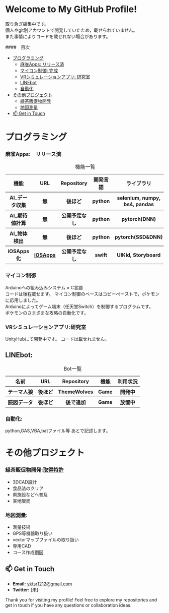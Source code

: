 # Welcome to My GitHub Profile!

取り急ぎ編集中です。  
個人やgit別アカウントで開発していたため，載せられていません。　  
また事情によりコードを載せれない場合があります。  


####　目次
- [プログラミング](#プログラミング)
  - [麻雀Apps: リリース済](#麻雀apps-リリース済)
  - [マイコン制御: 完成](#マイコン制御)
  - [VRシミュレーションアプリ: 研究室](#vrシミュレーションアプリ-研究室)
  - [LINEbot](#linebot)
  - [自動化](#自動化)
- [その他プロジェクト](#その他プロジェクト)
  - [緑茶販促物開発](#緑茶販促物開発)
  - [地図測量](#地図測量)
- [📫 Get in Touch](#-get-in-touch)


# プログラミング

### 麻雀Apps:　リリース済

<table>
  <caption>機能一覧</caption>
  <thead>
    <tr><th>機能</th><th>URL</th><th>Repository</th><th>開発言語</th><th>ライブラリ</th></tr>
  </thead>
  <tbody>
    <tr><th>AI_データ収集</th><th>無</th><th>後ほど</th><th>python</th><th>selenium, numpy, bs4, pandas</th></tr>
    <tr><th>AI_期待値計算</th><th>無</th><th>公開予定なし</th><th>python</th><th>pytorch(DNN)</th></tr>
    <tr><th>AI_物体検出</th><th>無</th><th>後ほど</th><th>python</th><th>pytorch(SSD&DNN)</th></tr>
    <tr><th>iOSApps化</th>
      <th>
        <a href="https://apps.apple.com/jp/app/%E9%BA%BB%E9%9B%80ai-%E9%85%8D%E7%89%8C%E3%83%81%E3%82%A7%E3%83%83%E3%82%AB%E3%83%BC/id1637036872">
          iOSApps
        </a>
      </th>
      <th>公開予定なし</th><th>swift</th><th>UIKid, Storyboard</th>
    </tr>
  </tbody>
</table>

### マイコン制御
Arduinoへの組み込みシステム = C言語    
コードは後程載せます。 マイコン制御のベースはコピーペーストで，ポケモンに応用しました。    
Arduinoによってゲーム端末（任天堂Switch）を制御するプログラムです。  
ポケモンのさまざまな攻略の自動化です。

### VRシミュレーションアプリ:研究室
UnityHubにて開発中です。
コードは載せれません。

## LINEbot: 
<table>
  <caption>Bot一覧</caption>
  <thead>
    <tr><th>名前</th><th>URL</th><th>Repository</th><th>機能</th><th>利用状況</th></tr>
  </thead>
  <tbody>
    <tr><th>テーマ人狼</th><th>後ほど</th><th>ThemeWolves</th><th>Game</th><th>開発中</th></tr>
    <tr><th>読図データ</th><th>後ほど</th><th>後で追加</th><th>Game</th><th>放置中</th></tr>
  </tbody>
</table>

### 自動化:
python,GAS,VBA,batファイル等
あとで記述します。

# その他プロジェクト


### 緑茶販促物開発:[取得特許](https://www.j-platpat.inpit.go.jp/c1801/PU/JP-2021-115207/11/ja)
- 3DCAD設計  
- 食品法のクリア  
- 県施設などへ普及  
- 実地販売  

### 地図測量:
  - 測量技術  
  - GPS等機器取り扱い  
  - vectorマップファイルの取り扱い  
  - 専用CAD  
  - コース作成[例図](https://github.com/skuro1115/skuro1115#:~:text=7%20minutes%20ago-,%E3%82%B3%E3%83%BC%E3%82%B9%E6%9A%AB%E5%AE%9A2_All.jpg,-Add%20files%20via)



## 📫 Get in Touch

- **Email:** [yktsr1212@gmail.com](mailto:yktsr1212@gmail.com)
- **Twitter:** [未]

Thank you for visiting my profile! Feel free to explore my repositories and get in touch if you have any questions or collaboration ideas.

